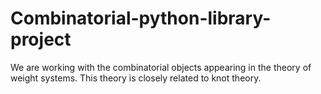 # Combinatorial-python-library-project
We are working with the combinatorial objects appearing in the theory of weight systems.  This theory is closely related to knot theory.
